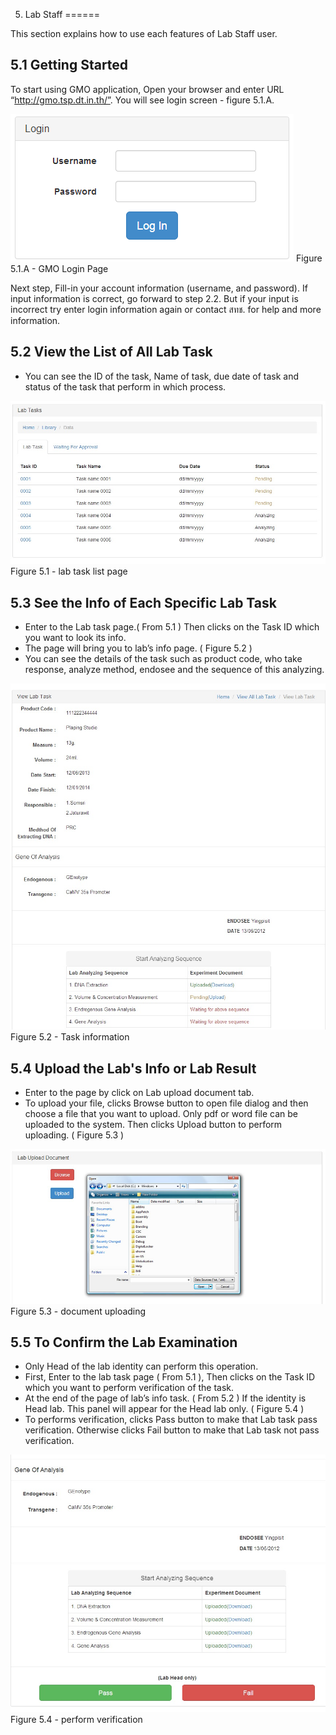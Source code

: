 5. Lab Staff
======

This section explains how to use each features of Lab Staff user. 

5.1 Getting Started <xref id="uc202" />
------

To start using GMO application, Open your browser and enter URL “http://gmo.tsp.dt.in.th/”. You will see login screen - figure 5.1.A.

![Screenshot](images/login.png)
Figure 5.1.A - GMO Login Page

Next step,  Fill-in your account information (username, and password). If input information is correct, go forward to step 2.2. But if your input is incorrect try enter login information again  or contact สทช. for help and more information.

5.2 View the List of All Lab Task <xref id="uc117" />
------

* You can see the ID of the task, Name of task, due date of task and status of the task that perform in which process.

![Screenshot](images/lab-task-list.jpg)
Figure 5.1 - lab task list page

5.3 See the Info of Each Specific Lab Task <xref id="uc118" />
------

* Enter to the Lab task page.( From 5.1 ) Then clicks on the Task ID which you want to look its info.
* The page will bring you to lab’s info page. ( Figure 5.2 )
* You can see the details of the task such as product code, who take response, analyze method, endosee and the sequence of this analyzing.

![Screenshot](images/lab-task-info.jpg)
Figure 5.2 - Task information

5.4 Upload the Lab's Info or Lab Result <xref id="uc301" />
------

* Enter to the page by click on Lab upload document tab.
* To upload your file, clicks Browse button to open file dialog and then choose a file that you want to upload. Only pdf or word file can be uploaded to the system. Then clicks Upload button to perform uploading. ( Figure 5.3 )

![Screenshot](images/upload-lab-result.jpg)
Figure 5.3 - document uploading

5.5 To Confirm the Lab Examination
------

* Only Head of the lab identity can perform this operation.
* First, Enter to the lab task page ( From 5.1 ), Then clicks on the Task ID which you want to perform verification of the task.
* At the end of the page of lab’s info task. ( From 5.2 ) If the identity is Head lab. This panel will appear for the Head lab only. ( Figure 5.4 )
* To performs verification, clicks Pass button to make that Lab task pass verification. Otherwise clicks Fail button to make that Lab task not pass verification.

![Screenshot](images/perform-verification.jpg)
Figure 5.4 - perform verification

